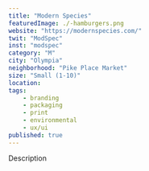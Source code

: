 ```yaml
---
title: "Modern Species"
featuredImage: ./-hamburgers.png
website: "https://modernspecies.com/"
twit: "ModSpec"
inst: "modspec"
category: "M"
city: "Olympia"
neighborhood: "Pike Place Market"
size: "Small (1-10)"
location: 
tags:
    - branding
    - packaging
    - print
    - environmental
    - ux/ui
published: true
---
```


Description
